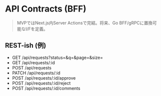 # API Contracts (BFF)

> MVPではNext.js内Server Actionsで完結。将来、Go BFF/gRPCに置換可能なI/Fを定義。

## REST-ish (例)
- GET /api/requests?status=&q=&page=&size=
- GET /api/requests/:id
- POST /api/requests
- PATCH /api/requests/:id
- POST /api/requests/:id/approve
- POST /api/requests/:id/reject
- POST /api/requests/:id/comments